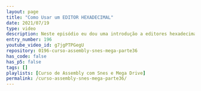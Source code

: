 ```yaml
---
layout: page
title: "Como Usar um EDITOR HEXADECIMAL"
date: 2021/07/19
type: video
description: Neste episódio eu dou uma introdução a editores hexadecimais mostrando como usar um editor hexadecimal e o que cada parte de um editor hexadecimal significa.
entry_number: 196
youtube_video_id: g7jgPTPGegU
repository: 0196-curso-assembly-snes-mega-parte36
has_code: false
has_p5: false
tags: []
playlists: [Curso de Assembly com Snes e Mega Drive]
permalink: /curso-assembly-snes-mega-parte36/
---
```


